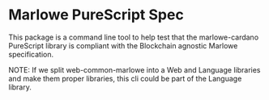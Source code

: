 # Marlowe PureScript Spec

This package is a command line tool to help test that the marlowe-cardano PureScript library is compliant with the Blockchain agnostic Marlowe specification.

NOTE: If we split web-common-marlowe into a Web and Language libraries and make them proper libraries, this cli could be part of the Language library.
